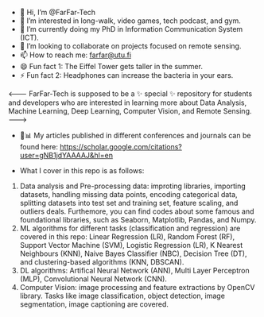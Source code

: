 - 👋 Hi, I’m @FarFar-Tech
- 👀 I’m interested in long-walk, video games, tech podcast, and gym. 
- 🌱 I’m currently doing my PhD in Information Communication System (ICT). 
- 💞️ I’m looking to collaborate on projects focused on remote sensing. 
- 📫 How to reach me: farfar@utu.fi
- 😄 Fun fact 1: The Eiffel Tower gets taller in the summer. 
- ⚡ Fun fact 2: Headphones can increase the bacteria in your ears. 

<---
FarFar-Tech is supposed to be a ✨ special ✨ repository for students 
and developers who are interested in learning more about Data Analysis, 
Machine Learning, Deep Learning, Computer Vision, and Remote Sensing.  
--->

- 👻📊 My articles published in different conferences and journals can be
  found here: 
  https://scholar.google.com/citations?user=gNB1jdYAAAAJ&hl=en

- What I cover in this repo is as follows:
1. Data analysis and Pre-processing data: improting libraries, importing datasets, handling missing data points, encoding categorical data, splitting datasets into test set and training set, feature scaling, and outliers deals. Furthemore, you can find codes about some famous and foundational libraries, such as Seaborn, Matplotlib, Pandas, and Numpy.
2. ML algorithms for different tasks (classification and regression) are covered in this repo: Linear Regression (LR), Random Forest (RF), Support Vector Machine (SVM), Logistic Regression (LR), K Nearest Neighbours (KNN), Naive Bayes Classifier (NBC), Decision Tree (DT), and clustering-based algorithms (KNN, DBSCAN).
3. DL algorithms: Artifical Neural Network (ANN), Multi Layer Perceptron (MLP), Convolutional Neural Network (CNN).
4. Computer Vision: image processing and feature extractions by OpenCV library. Tasks like image classification, object detection, image segmentation, image captioning are covered.   
